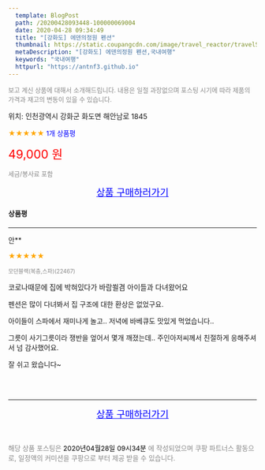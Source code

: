 ```yaml
---
  template: BlogPost
  path: /20200428093448-100000069004
  date: 2020-04-28 09:34:49
  title: "[강화도] 에덴의정원 펜션"
  thumbnail: https://static.coupangcdn.com/image/travel_reactor/travelSeller/pension/A00152781/cdf808a3-cf28-43ae-ad49-ac51dfd7d78a.jpg
  metaDescription: "[강화도] 에덴의정원 펜션,국내여행"
  keywords: "국내여행"
  httpurl: "https://antnf3.github.io"
---
```

  
<span style="color: #888;font-size:0.8rem">보고 계신 상품에 대해서 소개해드립니다.
내용은 일절 과장없으며 포스팅 시기에 따라 제품의 가격과 재고의 변동이 있을 수 있습니다.</span>
  
<span style="font-size: 0.9rem;">위치: 인천광역시 강화군 화도면 해안남로 1845 </span>
  
<span style="color: orange;">★★★★★</span> <span style="color: blue;font-size: 0.85rem;">1개 상품평</span>
  
<span style="color: red;font-size: 1.5rem;">49,000 원</span>
  
<span style="color: #888;font-size:0.8rem">세금/봉사료 포함</span>





<p align="center"><a href="http://me2.do/GKmyooTs" style="font-size: 1.2rem; color: blue;">상품 구매하러가기</a></p>

#### 상품평
  
---
  
안**
    
<span style="color: orange;">★★★★★</span>
    
<span style="color: #888;font-size:0.7rem">모던블랙(복층,스파)(22467)</span>
    

    
<span style="font-size: 0.9rem;">코로나때문에 집에 박혀있다가 바람쐴겸 아이들과 다녀왔어요

펜션은 많이 다녀봐서 집 구조에 대한 환상은 없었구요. 

아이들이 스파에서 재미나게 놀고.. 저녁에 바베큐도 맛있게 먹었습니다..

그릇이 사기그릇이라 쟁반을 엎어서 몇개 깨졌는데.. 주인아저씨께서 친절하게 응해주셔서 넘 감사했어요.

잘 쉬고 왔습니다~</span>
    
<br>
<br>


  
---
  
<p align="center"><a href="http://me2.do/GKmyooTs" style="font-size: 1.2rem; color: blue;">상품 구매하러가기</a></p>
  
<br>
  
<span style="font-size: 0.85rem; color: #888;">해당 상품 포스팅은 <span style="color: #000;"> 2020년04월28일 09시34분 </span> 에 작성되었으며 쿠팡 파트너스 활동으로, 일정액의 커미션을 쿠팡으로 부터 제공 받을 수 있습니다.</span>